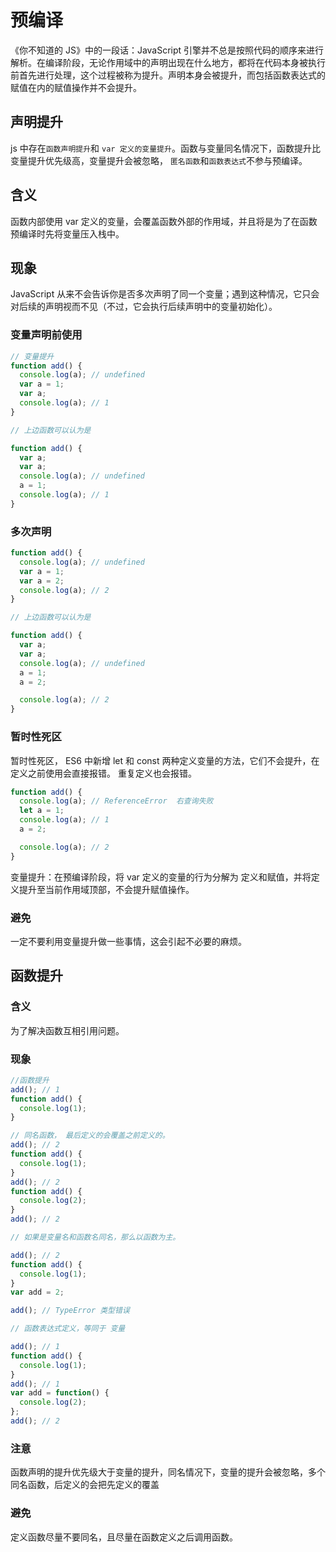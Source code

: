 # 预编译

《你不知道的 JS》中的一段话：JavaScript 引擎并不总是按照代码的顺序来进行解析。在编译阶段，无论作用域中的声明出现在什么地方，都将在代码本身被执行前首先进行处理，这个过程被称为提升。声明本身会被提升，而包括函数表达式的赋值在内的赋值操作并不会提升。

## 声明提升

js 中存在`函数声明提升`和 `var 定义的变量提升`。函数与变量同名情况下，函数提升比变量提升优先级高，变量提升会被忽略， `匿名函数`和`函数表达式`不参与预编译。

## 含义

函数内部使用 var 定义的变量，会覆盖函数外部的作用域，并且将是为了在函数预编译时先将变量压入栈中。

## 现象

JavaScript 从来不会告诉你是否多次声明了同一个变量；遇到这种情况，它只会对后续的声明视而不见（不过，它会执行后续声明中的变量初始化）。

### 变量声明前使用

```js
// 变量提升
function add() {
  console.log(a); // undefined
  var a = 1;
  var a;
  console.log(a); // 1
}

// 上边函数可以认为是

function add() {
  var a;
  var a;
  console.log(a); // undefined
  a = 1;
  console.log(a); // 1
}
```

### 多次声明

```js
function add() {
  console.log(a); // undefined
  var a = 1;
  var a = 2;
  console.log(a); // 2
}

// 上边函数可以认为是

function add() {
  var a;
  var a;
  console.log(a); // undefined
  a = 1;
  a = 2;

  console.log(a); // 2
}
```

### 暂时性死区

暂时性死区， ES6 中新增 let 和 const 两种定义变量的方法，它们不会提升，在定义之前使用会直接报错。 重复定义也会报错。

```js
function add() {
  console.log(a); // ReferenceError  右查询失败
  let a = 1;
  console.log(a); // 1
  a = 2;

  console.log(a); // 2
}
```

变量提升：在预编译阶段，将 var 定义的变量的行为分解为 定义和赋值，并将定义提升至当前作用域顶部，不会提升赋值操作。

### 避免

一定不要利用变量提升做一些事情，这会引起不必要的麻烦。

## 函数提升

### 含义

为了解决函数互相引用问题。

### 现象

```js
//函数提升
add(); // 1
function add() {
  console.log(1);
}

// 同名函数， 最后定义的会覆盖之前定义的。
add(); // 2
function add() {
  console.log(1);
}
add(); // 2
function add() {
  console.log(2);
}
add(); // 2

// 如果是变量名和函数名同名，那么以函数为主。

add(); // 2
function add() {
  console.log(1);
}
var add = 2;

add(); // TypeError 类型错误

// 函数表达式定义，等同于 变量

add(); // 1
function add() {
  console.log(1);
}
add(); // 1
var add = function() {
  console.log(2);
};
add(); // 2
```

### 注意

函数声明的提升优先级大于变量的提升，同名情况下，变量的提升会被忽略，多个同名函数，后定义的会把先定义的覆盖

### 避免

定义函数尽量不要同名，且尽量在函数定义之后调用函数。
